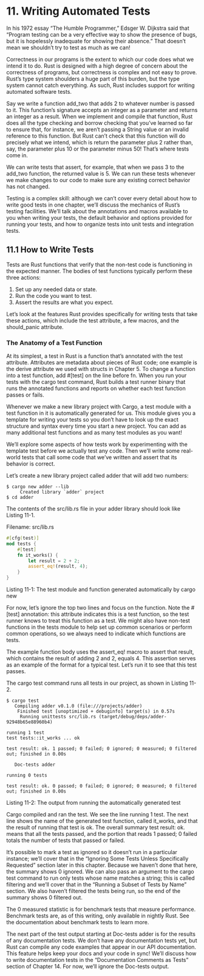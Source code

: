 # 11. Writing Automated Tests

In his 1972 essay “The Humble Programmer,”
Edsger W. Dijkstra said that
“Program testing can be a very effective way
to show the presence of bugs,
but it is hopelessly inadequate
for showing their absence.”
That doesn’t mean
we shouldn’t try to test as much as we can!

Correctness in our programs is the extent to
which our code does
what we intend it to do.
Rust is designed with
a high degree of concern about the correctness of programs,
but correctness is complex
and not easy to prove.
Rust’s type system shoulders a huge part of this burden,
but the type system cannot catch everything.
As such,
Rust includes support for writing automated software tests.

Say we write a function add_two that
adds 2 to whatever number is passed to it.
This function’s signature
accepts an integer as a parameter
and returns an integer as a result.
When we implement and compile that function,
Rust does all the type checking and borrow checking that
you’ve learned so far to ensure that,
for instance,
we aren’t passing a String value
or an invalid reference to this function.
But Rust can’t check that
this function will do precisely what we intend,
which is return the parameter plus 2 rather than,
say,
the parameter plus 10 or the parameter minus 50!
That’s where tests come in.

We can write tests that assert,
for example,
that when we pass 3 to the add_two function,
the returned value is 5.
We can run these tests
whenever we make changes to our code
to make sure any existing correct behavior has not changed.

Testing is a complex skill:
although we can’t cover every detail about
how to write good tests in one chapter,
we’ll discuss the mechanics of Rust’s testing facilities.
We’ll talk about the annotations and macros
available to you
when writing your tests,
the default behavior
and options provided for running your tests,
and how to organize tests into unit tests and integration tests.

## 11.1 How to Write Tests

Tests are Rust functions that
verify that the non-test code is
functioning in the expected manner.
The bodies of test functions
typically perform these three actions:

1. Set up any needed data or state.
2. Run the code you want to test.
3. Assert the results are what you expect.

Let’s look at the features
Rust provides specifically for writing tests that
take these actions,
which include
the test attribute,
a few macros,
and the should_panic attribute.

### The Anatomy of a Test Function

At its simplest,
a test in Rust is a function
that’s annotated with the test attribute.
Attributes are metadata about pieces of Rust code;
one example is the derive attribute
we used with structs in Chapter 5.
To change a function into a test function,
add #[test] on the line before fn.
When you run your tests with the cargo test command,
Rust builds a test runner binary that
runs the annotated functions
and reports on
whether each test function passes or fails.

Whenever we make a new library project with Cargo,
a test module with a test function
in it is automatically generated for us.
This module gives you a template for writing your tests
so you don’t have to look up
the exact structure and syntax
every time you start a new project.
You can add as many additional test functions
and as many test modules as you want!

We’ll explore some aspects of
how tests work by experimenting
with the template test
before we actually test any code.
Then we’ll write some real-world tests that
call some code that
we’ve written and assert that its behavior is correct.

Let’s create a new library project called adder that will add two numbers:

```
$ cargo new adder --lib
     Created library `adder` project
$ cd adder
```

The contents of the src/lib.rs file in your adder library should look like Listing 11-1.

Filename: src/lib.rs

```rust
#[cfg(test)]
mod tests {
    #[test]
    fn it_works() {
        let result = 2 + 2;
        assert_eq!(result, 4);
    }
}
```

Listing 11-1: The test module and function generated automatically by cargo new

For now,
let’s ignore the top two lines
and focus on the function.
Note the #[test] annotation:
this attribute indicates this is a test function,
so the test runner knows to treat this function as a test.
We might also have non-test functions in the tests module
to help set up common scenarios
or perform common operations,
so we always need to indicate
which functions are tests.

The example function body uses the assert_eq! macro
to assert that result,
which contains the result of adding 2 and 2, equals 4.
This assertion serves
as an example of the format for a typical test.
Let’s run it to see that this test passes.

The cargo test command runs all tests in our project, as shown in Listing 11-2.

```
$ cargo test
   Compiling adder v0.1.0 (file:///projects/adder)
    Finished test [unoptimized + debuginfo] target(s) in 0.57s
     Running unittests src/lib.rs (target/debug/deps/adder-92948b65e88960b4)

running 1 test
test tests::it_works ... ok

test result: ok. 1 passed; 0 failed; 0 ignored; 0 measured; 0 filtered out; finished in 0.00s

   Doc-tests adder

running 0 tests

test result: ok. 0 passed; 0 failed; 0 ignored; 0 measured; 0 filtered out; finished in 0.00s
```

Listing 11-2: The output from running the automatically generated test

Cargo compiled and ran the test.
We see the line running 1 test.
The next line shows the name of the generated test function,
called it_works,
and that the result of running that test is ok.
The overall summary test result: ok.
means that all the tests passed,
and the portion that reads
1 passed; 0 failed
totals the number of tests that passed or failed.

It’s possible to mark a test as ignored
so it doesn’t run in a particular instance;
we’ll cover that in the
“Ignoring Some Tests Unless Specifically Requested”
section later in this chapter.
Because we haven’t done that here,
the summary shows 0 ignored.
We can also pass an argument to the cargo test command
to run only tests whose name matches a string;
this is called filtering
and we’ll cover that in the
“Running a Subset of Tests by Name”
section.
We also haven’t filtered the tests being run,
so the end of the summary shows 0 filtered out.

The 0 measured statistic is
for benchmark tests that
measure performance.
Benchmark tests are,
as of this writing,
only available in nightly Rust.
See
the documentation about benchmark tests
to learn more.

The next part of the test output starting
at Doc-tests adder
is for the results of any documentation tests.
We don’t have any documentation tests yet,
but Rust can compile any code examples that
appear in our API documentation.
This feature helps keep your docs and your code in sync!
We’ll discuss how to write documentation tests in the
“Documentation Comments as Tests”
section of Chapter 14.
For now, we’ll ignore the Doc-tests output.

